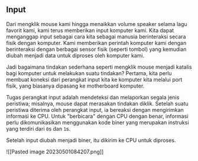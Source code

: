 ## Input

Dari mengklik mouse kami hingga menaikkan volume speaker selama lagu favorit kami, kami terus memberikan input komputer kami. Kita dapat menganggap input sebagai cara kita sebagai manusia berinteraksi secara fisik dengan komputer. Kami memberikan perintah komputer kami dengan berinteraksi dengan berbagai sensor fisik (seperti tombol) yang kemudian diubah menjadi data untuk diproses oleh komputer kami.

Jadi bagaimana tindakan sederhana seperti mengklik mouse menjadi katalis bagi komputer untuk melakukan suatu tindakan? Pertama, kita perlu membuat koneksi dari perangkat input kita ke komputer kita melalui port fisik, yang biasanya dipasang ke motherboard komputer.

Tugas perangkat input adalah mendeteksi dan melaporkan segala jenis peristiwa; misalnya, mouse dapat merasakan tindakan diklik. Setelah suatu peristiwa diterima oleh perangkat input, ia bereaksi dengan mengirimkan informasi ke CPU. Untuk "berbicara" dengan CPU dengan benar, informasi perlu dikomunikasikan menggunakan kode biner yang merupakan instruksi yang terdiri dari `0`s dan `1`s.

Setelah input diubah menjadi biner, itu dikirim ke CPU untuk diproses.

![[Pasted image 20230501084207.png]]